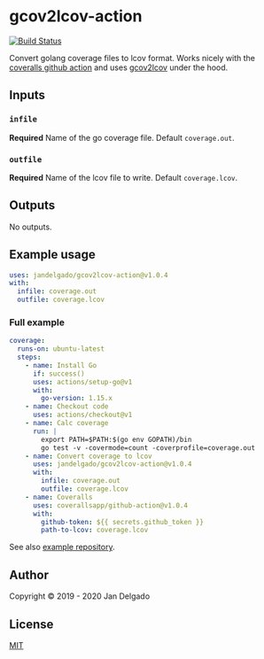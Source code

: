# gcov2lcov-action

[![Build Status](https://github.com/jandelgado/gcov2lcov-action/workflows/test/badge.svg)](https://github.com/jandelgado/gcov2lcov-action/actions?workflow=test)

Convert golang coverage files to lcov format. Works nicely with the [coveralls
github action](https://github.com/marketplace/actions/coveralls-github-action) and
uses [gcov2lcov](https://github.com/jandelgado/gcov2lcov) under the hood.

## Inputs

### `infile`

**Required** Name of the go coverage file. Default `coverage.out`.

### `outfile`

**Required** Name of the lcov file to write. Default `coverage.lcov`.

## Outputs

No outputs.

## Example usage

```yaml
uses: jandelgado/gcov2lcov-action@v1.0.4
with:
  infile: coverage.out
  outfile: coverage.lcov
```

### Full example

```yaml
coverage:
  runs-on: ubuntu-latest
  steps:
    - name: Install Go
      if: success()
      uses: actions/setup-go@v1
      with:
        go-version: 1.15.x
    - name: Checkout code
      uses: actions/checkout@v1
    - name: Calc coverage
      run: |
        export PATH=$PATH:$(go env GOPATH)/bin
        go test -v -covermode=count -coverprofile=coverage.out
    - name: Convert coverage to lcov
      uses: jandelgado/gcov2lcov-action@v1.0.4
      with:
        infile: coverage.out
        outfile: coverage.lcov
    - name: Coveralls
      uses: coverallsapp/github-action@v1.0.4
      with:
        github-token: ${{ secrets.github_token }}
        path-to-lcov: coverage.lcov
```

See also [example repository](https://github.com/jandelgado/golang-ci-template-github-actions).

## Author

Copyright &copy; 2019 - 2020 Jan Delgado

## License

[MIT](LICENSE)
